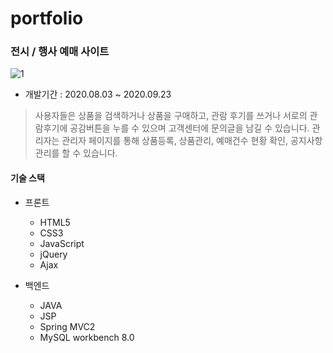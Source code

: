# portfolio
### 전시 / 행사 예매 사이트
  ![1](https://user-images.githubusercontent.com/63831541/94383200-53e3ad80-017a-11eb-8d30-ce82a0762c6a.PNG)
  - 개발기간 : 2020.08.03 ~ 2020.09.23
  > 사용자들은 상품을 검색하거나 상품을 구매하고, 관람 후기를 쓰거나 서로의 관람후기에 공감버튼을 누를 수 있으며 고객센터에 문의글을 남길 수 있습니다. 
  관리자는 관리자 페이지를 통해 상품등록, 상품관리, 예매건수 현황 확인, 공지사항 관리를 할 수 있습니다.
  
  #### 기술 스택 
  - 프론트
    - HTML5
    - CSS3
    - JavaScript
    - jQuery
    - Ajax
  
  - 백엔드
    - JAVA
    - JSP
    - Spring MVC2
    - MySQL workbench 8.0 
   
